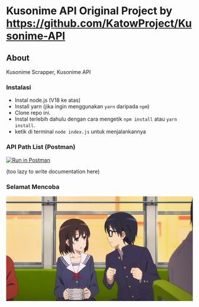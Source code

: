 # Kusonime API Original Project by https://github.com/KatowProject/Kusonime-API

## About

Kusonime Scrapper, Kusonime API

### Instalasi

- Instal node.js (V18 ke atas)
- Install yarn (jika ingin menggunakan `yarn` daripada `npm`)
- Clone repo ini.
- Instal terlebih dahulu dengan cara mengetik `npm install` atau `yarn install`.<br>
- ketik di terminal `node index.js` untuk menjalankannya

### API Path List (Postman)

[![Run in Postman](https://run.pstmn.io/button.svg)](https://documenter.getpostman.com/view/21214276/2s93zB6h1G)

(too lazy to write documentation here)

### Selamat Mencoba
![](./assets/img/Saenai%20Heroine%20no%20Sodatekata%20-%2004%20-%20Large%2005.jpg)
 

